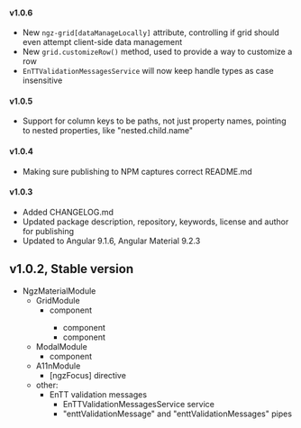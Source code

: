 #### v1.0.6

- New `ngz-grid[dataManageLocally]` attribute, controlling if grid should even attempt client-side data management
- New `grid.customizeRow()` method, used to provide a way to customize a row
- `EnTTValidationMessagesService` will now keep handle types as case insensitive

#### v1.0.5

- Support for column keys to be paths, not just property names, pointing to nested properties, like "nested.child.name"

#### v1.0.4

- Making sure publishing to NPM captures correct README.md

#### v1.0.3

- Added CHANGELOG.md
- Updated package description, repository, keywords, license and author for publishing
- Updated to Angular 9.1.6, Angular Material 9.2.3

## v1.0.2, Stable version

- NgzMaterialModule
  - GridModule
    - <ngz-grid /> component
      - <ngz-grid-actions /> component
      - <ngz-grid-action /> component
  - ModalModule
    - <ngz-modal /> component
  - A11nModule
    - [ngzFocus] directive
  - other:
    - EnTT validation messages
      - EnTTValidationMessagesService service
      - "enttValidationMessage" and "enttValidationMessages" pipes
